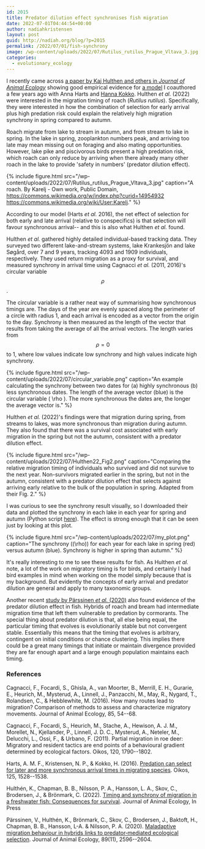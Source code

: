 ```yaml
---
id: 2015
title: Predator dilution effect synchronises fish migration
date: 2022-07-01T04:44:54+00:00
author: nadiahkristensen
layout: post
guid: http://nadiah.org/blog/?p=2015
permalink: /2022/07/01/fish-synchrony
image: /wp-content/uploads/2022/07/Rutilus_rutilus_Prague_Vltava_3.jpg
categories:
  - evolutionary_ecology
---
```


I recently came across [a paper by Kaj Hulthen and others in *Journal of Animal Ecology*](https://besjournals.onlinelibrary.wiley.com/doi/full/10.1111/1365-2656.13790)
showing good empirical evidence for [a model](https://nadiah.org/wp-content/uploads/2019/03/Harts_et_al-2016-Oikos.pdf) I coauthored a few years ago with Anna Harts and [Hanna Kokko](https://www.kokkonuts.org/).
Hulthen *et al.* (2022) were interested in the migration timing of roach (*Rutilus rutilus*).
Specifically, they were interested in how the combination of selection for early arrival plus high predation risk could explain the relatively high migration synchrony in spring compared to autumn.

Roach migrate from lake to stream in autumn,
and from stream to lake in spring.
In the lake in spring, zooplankton numbers peak,
and arriving too late may mean missing out on foraging and also mating opportunities.
However, 
lake pike and piscivorous birds present a high predation risk,
which roach can only reduce by arriving when there already many other roach in the lake to provide 'safety in numbers' (predator dilution effect).


{%
    include figure.html
    src="/wp-content/uploads/2022/07/Rutilus_rutilus_Prague_Vltava_3.jpg"
    caption="A roach. By Karelj - Own work, Public Domain, https://commons.wikimedia.org/w/index.php?curid=14954932 https://commons.wikimedia.org/wiki/User:Karelj."
%}

According to our model (Harts *et al.* 2016),
the net effect of selection for both early and late arrival (relative to conspecifics) is that selection will favour synchronous arrival--
and this is also what Hulthen *et al.* found.

Hulthen *et al.* gathered highly detailed individual-based tracking data.
They surveyed two different lake-and-stream systems,
lake Krankesjön and lake Søgård,
over 7 and 9 years, tracking 4093 and 1909 individuals, respectively.
They used return migration as a proxy for survival,
and measured synchrony in arrival time using Cagnacci *et al.* (2011, 2016)'s circular variable $$\rho$$.

The circular variable is a rather neat way of summarising how synchronous timings are.
The days of the year are evenly spaced along the perimeter of a circle with radius 1,
and each arrival is encoded as a vector from the origin to the day.
Synchrony is then measured as the length of the vector that results from taking the average of all the arrival vectors.
The length varies from $$\rho = 0$$ to 1, where low values indicate low synchrony and high values indicate high synchrony.

{%
    include figure.html
    src="/wp-content/uploads/2022/07/circular_variable.png"
    caption="An example calculating the synchrony between two dates for (a) highly synchronous (b) less synchronous dates. The length of the average vector (blue) is the circular variable \( \rho \).
    The more synchronous the dates are, the longer the average vector is."
%}

Hulthen *et al.* (2022)'s findings were that migration during spring, from streams to lakes, was more synchronous than migration during autumn.
They also found that there was a survival cost associated with early migration in the spring but not the autumn,
consistent with a predator dilution effect.

{%
    include figure.html
    src="/wp-content/uploads/2022/07/Hulthen22_Fig2.png"
    caption="Comparing the relative migration timing of individuals who survived and did not survive to the next year. Non-survivors migrated earlier in the spring, but not in the autumn, consistent with a predator dilution effect that selects against arriving early relative to the bulk of the population in spring. Adapted from their Fig. 2."
%}

I was curious to see the synchrony result visually,
so I downloaded their data and plotted the synchrony in each lake in each year for spring and autumn
(Python script [here](https://github.com/nadiahpk/hulthen-2022-playground)).
The effect is strong enough that it can be seen just by looking at this plot.

{%
    include figure.html
    src="/wp-content/uploads/2022/07/my_plot.png"
    caption="The synchrony (\(\rho\)) for each year for each lake in spring (red) versus autumn (blue). Synchrony is higher in spring than autumn."
%}

It's really interesting to me to see these results for fish.
As Hulthen *et al.* note, a lot of the work on migratory timing is for birds,
and certainly I had bird examples in mind when working on the model simply because that is my background.
But evidently the concepts of early arrival and predator dilution are general and apply to many taxonomic groups.

Another recent [study by Pärssinen *et al.* (2020)](https://besjournals.onlinelibrary.wiley.com/doi/full/10.1111/1365-2656.13308)
also found evidence of the predator dilution effect in fish.
Hybrids of roach and bream had intermediate migration time that left them vulnerable to predation by cormorants.
The special thing about predator dilution is that, all else being equal, the particular timing that evolves is evolutionarily stable but not convergent stable. Essentially this means that the timing that evolves is arbitrary,
contingent on initial conditions or chance clustering. 
This implies there could be a great many timings that initiate or maintain divergence provided they are far enough apart and a large enough population maintains each timing.


<h3>References</h3>

Cagnacci, F., Focardi, S., Ghisla, A., van Moorter, B., Merrill, E. H., Gurarie, E., Heurich, M., Mysterud, A., Linnell, J., Panzacchi, M., May, R., Nygard, T., Rolandsen, C., & Hebblewhite, M. (2016). How many routes lead to migration? Comparison of methods to assess and characterize migratory movements. Journal of Animal Ecology, 85, 54--68.

Cagnacci, F., Focardi, S., Heurich, M., Stache, A., Hewison, A. J. M., Morellet, N., Kjellander, P., Linnell, J. D. C., Mysterud, A., Neteler, M., Delucchi, L., Ossi, F., & Urbano, F. (2011). Partial migration in roe deer: Migratory and resident tactics are end points of a behavioural gradient determined by ecological factors. Oikos, 120, 1790--1802.

Harts, A. M. F., Kristensen, N. P., & Kokko, H. (2016). [Predation can select for later and more synchronous arrival times in migrating species](https://nadiah.org/wp-content/uploads/2019/03/Harts_et_al-2016-Oikos.pdf). Oikos, 125, 1528--1538.

Hulthén, K., Chapman, B. B., Nilsson, P. A., Hansson, L. A., Skov, C., Brodersen, J., & Brönmark, C. (2022). [Timing and synchrony of migration in a freshwater fish: Consequences for survival](https://besjournals.onlinelibrary.wiley.com/doi/full/10.1111/1365-2656.13790). Journal of Animal Ecology, In Press

Pärssinen, V., Hulthén, K., Brönmark, C., Skov, C., Brodersen, J., Baktoft, H., Chapman, B. B., Hansson, L-A. & Nilsson, P. A. (2020). [Maladaptive migration behaviour in hybrids links to predator‐mediated ecological selection](https://besjournals.onlinelibrary.wiley.com/doi/full/10.1111/1365-2656.13308). Journal of Animal Ecology, 89(11), 2596--2604.
